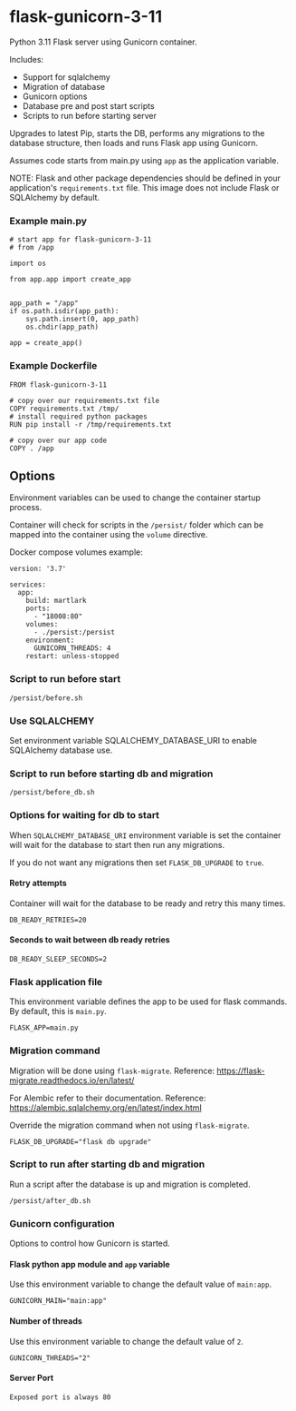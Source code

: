 # flask-gunicorn-3-11
Python 3.11 Flask server using Gunicorn container.

Includes:

* Support for sqlalchemy
* Migration of database
* Gunicorn options
* Database pre and post start scripts
* Scripts to run before starting server

Upgrades to latest Pip, starts the DB, performs any
migrations to the database structure, then loads and runs Flask app using Gunicorn.

Assumes code starts from main.py using `app` as the application variable. 

NOTE: Flask and other package dependencies should be defined in your application's
`requirements.txt` file.  This image does not include Flask or SQLAlchemy by default.

### Example main.py
    
    # start app for flask-gunicorn-3-11
    # from /app
    
    import os
    
    from app.app import create_app
    
    
    app_path = "/app"
    if os.path.isdir(app_path):
        sys.path.insert(0, app_path)
        os.chdir(app_path)
    
    app = create_app()

### Example Dockerfile
    
    FROM flask-gunicorn-3-11
    
    # copy over our requirements.txt file
    COPY requirements.txt /tmp/
    # install required python packages
    RUN pip install -r /tmp/requirements.txt
    
    # copy over our app code
    COPY . /app
    

## Options

Environment variables can be used to change the container startup process.

Container will check for scripts in the `/persist/` folder which
can be mapped into the container using the `volume` directive.

Docker compose volumes example:
    
    version: '3.7'
    
    services:
      app:
        build: martlark
        ports:
          - "18008:80"
        volumes:
          - ./persist:/persist
        environment:
          GUNICORN_THREADS: 4
        restart: unless-stopped


### Script to run before start

    /persist/before.sh

### Use SQLALCHEMY

Set environment variable SQLALCHEMY_DATABASE_URI to enable SQLAlchemy database use.

### Script to run before starting db and migration

    /persist/before_db.sh

### Options for waiting for db to start

When `SQLALCHEMY_DATABASE_URI` environment variable is set
the container will wait for the database to start
then run any migrations.

If you do not want any migrations then set `FLASK_DB_UPGRADE` to `true`.

#### Retry attempts

Container will wait for the database to be ready and retry this many times.

    DB_READY_RETRIES=20

#### Seconds to wait between db ready retries

    DB_READY_SLEEP_SECONDS=2

### Flask application file

This environment variable defines the app to be used
for flask commands. By default, this is `main.py`.

    FLASK_APP=main.py

### Migration command

Migration will be done using `flask-migrate`. Reference: https://flask-migrate.readthedocs.io/en/latest/

For Alembic refer to their documentation. Reference: https://alembic.sqlalchemy.org/en/latest/index.html

Override the migration command when not using `flask-migrate`.

    FLASK_DB_UPGRADE="flask db upgrade"

### Script to run after starting db and migration

Run a script after the database is up and migration is completed.

    /persist/after_db.sh

###   Gunicorn configuration

Options to control how Gunicorn is started.

#### Flask python app module and `app` variable

Use this environment variable to change the default value of `main:app`.

    GUNICORN_MAIN="main:app"

#### Number of threads

Use this environment variable to change the default value of `2`.

    GUNICORN_THREADS="2"

#### Server Port

    Exposed port is always 80
